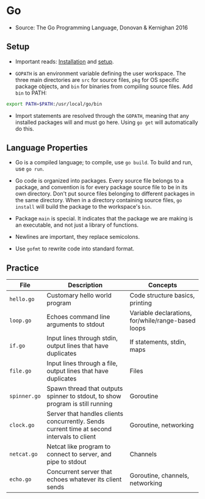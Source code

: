 # Go

- Source: The Go Programming Language, Donovan & Kernighan 2016

## Setup

- Important reads: [Installation](https://golang.org/doc/install) and [setup](https://golang.org/doc/code.html).

- `GOPATH` is an environment variable defining the user workspace. The three main directories
are `src` for source files, `pkg` for OS specific package objects, and `bin` for binaries from
compiling source files. Add `bin` to PATH:

```bash
export PATH=$PATH:/usr/local/go/bin
```

- Import statements are resolved through the `GOPATH`, meaning that any installed packages will
and must go here. Using `go get` will automatically do this.

## Language Properties

- Go is a compiled language; to compile, use `go build`. To build and run, use `go run`.

- Go code is organized into packages. Every source file belongs to a package, and convention is for 
every package source file to be in its own directory. Don't put source files belonging to different
packages in the same directory. When in a directory containing source files,
`go install` will build the package to the workspace's `bin`.

- Package `main` is special. It indicates that the package we are making is an executable, and not 
just a library of functions.

- Newlines are important, they replace semicolons.

- Use `gofmt` to rewrite code into standard format.

## Practice

File | Description | Concepts
---- | ----------- | --------
`hello.go` | Customary hello world program | Code structure basics, printing
`loop.go` | Echoes command line arguments to stdout | Variable declarations, for/while/range-based loops
`if.go` | Input lines through stdin, output lines that have duplicates | If statements, stdin, maps
`file.go` | Input lines through a file, output lines that have duplicates | Files
`spinner.go` | Spawn thread that outputs spinner to stdout, to show program is still running | Goroutine
`clock.go` | Server that handles clients concurrently. Sends current time at second intervals to client | Goroutine, networking
`netcat.go` | Netcat like program to connect to server, and pipe to stdout | Channels
`echo.go` | Concurrent server that echoes whatever its client sends | Goroutine, channels, networking
